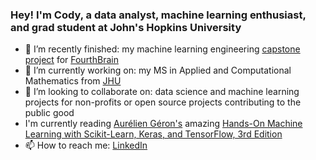 ### Hey! I'm Cody, a data analyst, machine learning enthusiast, and grad student at John's Hopkins University

- 🔭 I’m recently finished: my machine learning engineering [capstone project](https://github.com/LaplaceCherub/glg-project) for [FourthBrain](https://fourthbrain.ai/)
- 🌱 I’m currently working on: my MS in Applied and Computational Mathematics from [JHU]([https://ep.jhu.edu/programs/computer-science/](https://ep.jhu.edu/programs/applied-and-computational-mathematics/masters-degree-requirements/))
- 👯 I’m looking to collaborate on: data science and machine learning projects for non-profits or open source projects contributing to the public good
- I'm currently reading [Aurélien Géron's](https://github.com/ageron) amazing [Hands-On Machine Learning with Scikit-Learn, Keras, and TensorFlow, 3rd Edition](https://www.oreilly.com/library/view/hands-on-machine-learning/9781098125967/)
- 📫 How to reach me: [LinkedIn](https://www.linkedin.com/in/codymccormack/)
